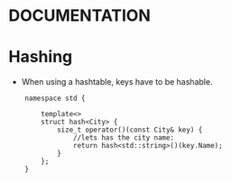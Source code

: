 # DOCUMENTATION
# Hashing
- When using a hashtable, keys have to be hashable.
```  
	namespace std {

		template<>
		struct hash<City> {
			size_t operator()(const City& key) {
				//lets has the city name:
				return hash<std::string>()(key.Name);
			}
		};
	}
```

